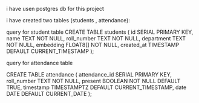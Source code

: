i have usen postgres db for this project

i have created two tables (students , attendance):

query for student table 
CREATE TABLE students (
    id SERIAL PRIMARY KEY,
    name TEXT NOT NULL,
    roll_number TEXT NOT NULL,
    department TEXT NOT NULL,
    embedding FLOAT8[] NOT NULL,
    created_at TIMESTAMP DEFAULT CURRENT_TIMESTAMP
);


query for attendance table

CREATE TABLE attendance (
    attendance_id SERIAL PRIMARY KEY,
    roll_number TEXT NOT NULL,
    present BOOLEAN NOT NULL DEFAULT TRUE,
    timestamp TIMESTAMPTZ DEFAULT CURRENT_TIMESTAMP,
    date DATE DEFAULT CURRENT_DATE
);
